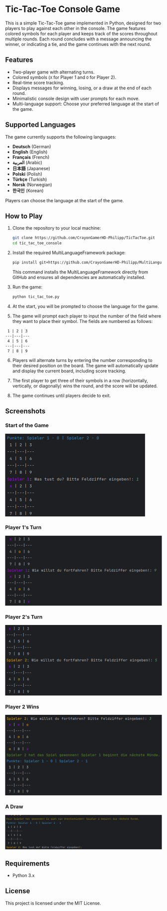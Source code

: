 
# Tic-Tac-Toe Console Game

This is a simple Tic-Tac-Toe game implemented in Python, designed for two players to play against each other in the console. The game features colored symbols for each player and keeps track of the scores throughout multiple rounds. Each round concludes with a message announcing the winner, or indicating a tie, and the game continues with the next round.

## Features

- Two-player game with alternating turns.
- Colored symbols (`X` for Player 1 and `O` for Player 2).
- Real-time score tracking.
- Displays messages for winning, losing, or a draw at the end of each round.
- Minimalistic console design with user prompts for each move.
- Multi-language support: Choose your preferred language at the start of the game.

## Supported Languages

The game currently supports the following languages:

- **Deutsch** (German)
- **English** (English)
- **Français** (French)
- **العربية** (Arabic)
- **日本語** (Japanese)
- **Polski** (Polish)
- **Türkçe** (Turkish)
- **Norsk** (Norwegian)
- **한국인** (Korean)

Players can choose the language at the start of the game.

## How to Play

1. Clone the repository to your local machine:
    ```bash
    git clone https://github.com/CrayonGamerHD-Philipp/TicTacToe.git
    cd tic_tac_toe_console
    ```

2. Install the required MultiLanguageFramework package:
    ```bash
    pip install git+https://github.com/CrayonGamerHD-Philipp/MultiLanguageFramework.git
    ```
    This command installs the MultiLanguageFramework directly from GitHub and ensures all dependencies are automatically installed.

3. Run the game:
    ```bash
    python tic_tac_toe.py
    ```

4. At the start, you will be prompted to choose the language for the game.

5. The game will prompt each player to input the number of the field where they want to place their symbol. The fields are numbered as follows:
  ```
   1 | 2 | 3
  ---|---|---
   4 | 5 | 6
  ---|---|---
   7 | 8 | 9
  ```

6. Players will alternate turns by entering the number corresponding to their desired position on the board. The game will automatically update and display the current board, including score tracking.

7. The first player to get three of their symbols in a row (horizontally, vertically, or diagonally) wins the round, and the score will be updated.

8. The game continues until players decide to exit.

## Screenshots

### Start of the Game

![Start of the Game](./images/start_game.png)

### Player 1's Turn

![Player 1's Turn](./images/player1_turn.png)

### Player 2's Turn

![Player 2's Turn](./images/player2_turn.png)

### Player 2 Wins

![Player 2 Wins](./images/player2_wins.png)

### A Draw

![A Draw](./images/draw.png)

## Requirements

- Python 3.x

## License

This project is licensed under the MIT License.